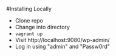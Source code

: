 #Installing Locally

  * Clone repo
  * Change into directory
  * `vagrant up`
  * Visit http://localhost:9080/wp-admin/
  * Log in using "admin" and "Passw0rd"